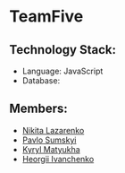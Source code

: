 # TeamFive

## Technology Stack:
- Language: JavaScript
- Database: 

## Members:
- [Nikita Lazarenko](https://github.com/UniversalCorn)
- [Pavlo Sumskyi](https://github.com/paulsumskoy)
- [Kyryl Matyukha](https://github.com/Kimlil-hype)
- [Heorgii Ivanchenko](https://github.com/gorg333)
